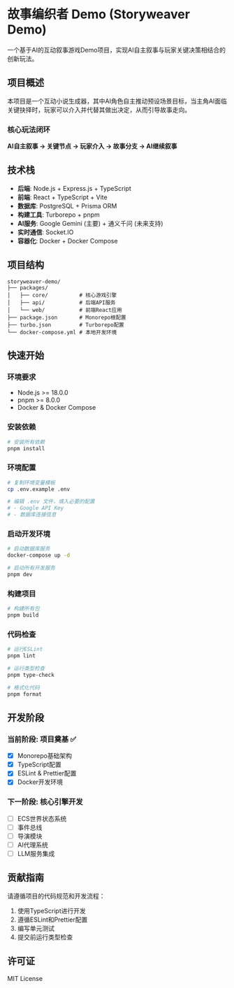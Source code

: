 # 故事编织者 Demo (Storyweaver Demo)

一个基于AI的互动叙事游戏Demo项目，实现AI自主叙事与玩家关键决策相结合的创新玩法。

## 项目概述

本项目是一个互动小说生成器，其中AI角色自主推动预设场景目标，当主角AI面临关键抉择时，玩家可以介入并代替其做出决定，从而引导故事走向。

### 核心玩法闭环
**AI自主叙事 → 关键节点 → 玩家介入 → 故事分支 → AI继续叙事**

## 技术栈

- **后端**: Node.js + Express.js + TypeScript
- **前端**: React + TypeScript + Vite
- **数据库**: PostgreSQL + Prisma ORM
- **构建工具**: Turborepo + pnpm
- **AI服务**: Google Gemini (主要) + 通义千问 (未来支持)
- **实时通信**: Socket.IO
- **容器化**: Docker + Docker Compose

## 项目结构

```
storyweaver-demo/
├── packages/
│   ├── core/          # 核心游戏引擎
│   ├── api/           # 后端API服务
│   └── web/           # 前端React应用
├── package.json       # Monorepo根配置
├── turbo.json         # Turborepo配置
└── docker-compose.yml # 本地开发环境
```

## 快速开始

### 环境要求
- Node.js >= 18.0.0
- pnpm >= 8.0.0
- Docker & Docker Compose

### 安装依赖
```bash
# 安装所有依赖
pnpm install
```

### 环境配置
```bash
# 复制环境变量模板
cp .env.example .env

# 编辑 .env 文件，填入必要的配置
# - Google API Key
# - 数据库连接信息
```

### 启动开发环境
```bash
# 启动数据库服务
docker-compose up -d

# 启动所有开发服务
pnpm dev
```

### 构建项目
```bash
# 构建所有包
pnpm build
```

### 代码检查
```bash
# 运行ESLint
pnpm lint

# 运行类型检查
pnpm type-check

# 格式化代码
pnpm format
```

## 开发阶段

### 当前阶段: 项目奠基 ✅
- [x] Monorepo基础架构
- [x] TypeScript配置
- [x] ESLint & Prettier配置
- [x] Docker开发环境

### 下一阶段: 核心引擎开发
- [ ] ECS世界状态系统
- [ ] 事件总线
- [ ] 导演模块
- [ ] AI代理系统
- [ ] LLM服务集成

## 贡献指南

请遵循项目的代码规范和开发流程：

1. 使用TypeScript进行开发
2. 遵循ESLint和Prettier配置
3. 编写单元测试
4. 提交前运行类型检查

## 许可证

MIT License
